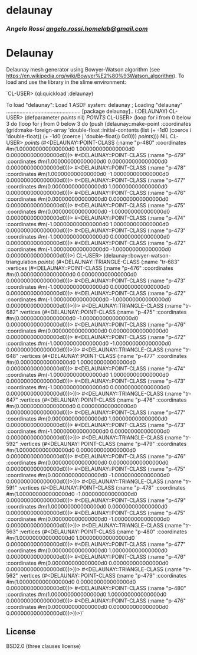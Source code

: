 # delaunay
### _Angelo Rossi <angelo.rossi.homelab@gmail.com>_

# Delaunay

Delaunay mesh generator using Bowyer-Watson algorithm (see https://en.wikipedia.org/wiki/Bowyer%E2%80%93Watson_algorithm). To load and use the library in the slime environment:

`CL-USER> (ql:quickload :delaunay)

To load "delaunay":
  Load 1 ASDF system:
      delaunay
; Loading "delaunay"
..................................................
[package delaunay]..
(:DELAUNAY)
CL-USER> (defparameter *points* nil)
*POINTS*
CL-USER> (loop
	   for i from 0 below 3
	   do
	      (loop
		for j from 0 below 3
		do
		   (push (delaunay::make-point :coordinates (grid:make-foreign-array 'double-float
										      :initial-contents (list (+ -1d0 (coerce i 'double-float))
													      (+ -1d0 (coerce j 'double-float))
													      0d0)))
			 *points*)))
NIL
CL-USER> *points*
(#<DELAUNAY::POINT-CLASS (:name "p-480" :coordinates #m(1.000000000000000d0 1.000000000000000d0 0.000000000000000d0))>
 #<DELAUNAY::POINT-CLASS (:name "p-479" :coordinates #m(1.000000000000000d0 0.000000000000000d0 0.000000000000000d0))>
 #<DELAUNAY::POINT-CLASS (:name "p-478" :coordinates #m(1.000000000000000d0 -1.000000000000000d0 0.000000000000000d0))>
 #<DELAUNAY::POINT-CLASS (:name "p-477" :coordinates #m(0.000000000000000d0 1.000000000000000d0 0.000000000000000d0))>
 #<DELAUNAY::POINT-CLASS (:name "p-476" :coordinates #m(0.000000000000000d0 0.000000000000000d0 0.000000000000000d0))>
 #<DELAUNAY::POINT-CLASS (:name "p-475" :coordinates #m(0.000000000000000d0 -1.000000000000000d0 0.000000000000000d0))>
 #<DELAUNAY::POINT-CLASS (:name "p-474" :coordinates #m(-1.000000000000000d0 1.000000000000000d0 0.000000000000000d0))>
 #<DELAUNAY::POINT-CLASS (:name "p-473" :coordinates #m(-1.000000000000000d0 0.000000000000000d0 0.000000000000000d0))>
 #<DELAUNAY::POINT-CLASS (:name "p-472" :coordinates #m(-1.000000000000000d0 -1.000000000000000d0 0.000000000000000d0))>)
CL-USER> (delaunay::bowyer-watson-triangulation *points*)
(#<DELAUNAY::TRIANGLE-CLASS (:name "tr-683" :vertices (#<DELAUNAY::POINT-CLASS (:name "p-476" :coordinates #m(0.000000000000000d0 0.000000000000000d0 0.000000000000000d0))>
                                                       #<DELAUNAY::POINT-CLASS (:name "p-473" :coordinates #m(-1.000000000000000d0 0.000000000000000d0 0.000000000000000d0))>
                                                       #<DELAUNAY::POINT-CLASS (:name "p-472" :coordinates #m(-1.000000000000000d0 -1.000000000000000d0 0.000000000000000d0))>))>
 #<DELAUNAY::TRIANGLE-CLASS (:name "tr-682" :vertices (#<DELAUNAY::POINT-CLASS (:name "p-475" :coordinates #m(0.000000000000000d0 -1.000000000000000d0 0.000000000000000d0))>
                                                       #<DELAUNAY::POINT-CLASS (:name "p-476" :coordinates #m(0.000000000000000d0 0.000000000000000d0 0.000000000000000d0))>
                                                       #<DELAUNAY::POINT-CLASS (:name "p-472" :coordinates #m(-1.000000000000000d0 -1.000000000000000d0 0.000000000000000d0))>))>
 #<DELAUNAY::TRIANGLE-CLASS (:name "tr-648" :vertices (#<DELAUNAY::POINT-CLASS (:name "p-477" :coordinates #m(0.000000000000000d0 1.000000000000000d0 0.000000000000000d0))>
                                                       #<DELAUNAY::POINT-CLASS (:name "p-474" :coordinates #m(-1.000000000000000d0 1.000000000000000d0 0.000000000000000d0))>
                                                       #<DELAUNAY::POINT-CLASS (:name "p-473" :coordinates #m(-1.000000000000000d0 0.000000000000000d0 0.000000000000000d0))>))>
 #<DELAUNAY::TRIANGLE-CLASS (:name "tr-647" :vertices (#<DELAUNAY::POINT-CLASS (:name "p-476" :coordinates #m(0.000000000000000d0 0.000000000000000d0 0.000000000000000d0))>
                                                       #<DELAUNAY::POINT-CLASS (:name "p-477" :coordinates #m(0.000000000000000d0 1.000000000000000d0 0.000000000000000d0))>
                                                       #<DELAUNAY::POINT-CLASS (:name "p-473" :coordinates #m(-1.000000000000000d0 0.000000000000000d0 0.000000000000000d0))>))>
 #<DELAUNAY::TRIANGLE-CLASS (:name "tr-592" :vertices (#<DELAUNAY::POINT-CLASS (:name "p-479" :coordinates #m(1.000000000000000d0 0.000000000000000d0 0.000000000000000d0))>
                                                       #<DELAUNAY::POINT-CLASS (:name "p-476" :coordinates #m(0.000000000000000d0 0.000000000000000d0 0.000000000000000d0))>
                                                       #<DELAUNAY::POINT-CLASS (:name "p-475" :coordinates #m(0.000000000000000d0 -1.000000000000000d0 0.000000000000000d0))>))>
 #<DELAUNAY::TRIANGLE-CLASS (:name "tr-591" :vertices (#<DELAUNAY::POINT-CLASS (:name "p-478" :coordinates #m(1.000000000000000d0 -1.000000000000000d0 0.000000000000000d0))>
                                                       #<DELAUNAY::POINT-CLASS (:name "p-479" :coordinates #m(1.000000000000000d0 0.000000000000000d0 0.000000000000000d0))>
                                                       #<DELAUNAY::POINT-CLASS (:name "p-475" :coordinates #m(0.000000000000000d0 -1.000000000000000d0 0.000000000000000d0))>))>
 #<DELAUNAY::TRIANGLE-CLASS (:name "tr-563" :vertices (#<DELAUNAY::POINT-CLASS (:name "p-480" :coordinates #m(1.000000000000000d0 1.000000000000000d0 0.000000000000000d0))>
                                                       #<DELAUNAY::POINT-CLASS (:name "p-477" :coordinates #m(0.000000000000000d0 1.000000000000000d0 0.000000000000000d0))>
                                                       #<DELAUNAY::POINT-CLASS (:name "p-476" :coordinates #m(0.000000000000000d0 0.000000000000000d0 0.000000000000000d0))>))>
 #<DELAUNAY::TRIANGLE-CLASS (:name "tr-562" :vertices (#<DELAUNAY::POINT-CLASS (:name "p-479" :coordinates #m(1.000000000000000d0 0.000000000000000d0 0.000000000000000d0))>
                                                       #<DELAUNAY::POINT-CLASS (:name "p-480" :coordinates #m(1.000000000000000d0 1.000000000000000d0 0.000000000000000d0))>
                                                       #<DELAUNAY::POINT-CLASS (:name "p-476" :coordinates #m(0.000000000000000d0 0.000000000000000d0 0.000000000000000d0))>))>)`

## License

BSD2.0 (three clauses license)
